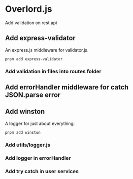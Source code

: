 # Overlord.js
Add validation on rest api

## Add express-validator
 An express.js middleware for validator.js. 
```
pnpm add express-validator
```

### Add validation in files into routes folder

## Add errorHandler middleware for catch JSON.parse error

## Add winston
A logger for just about everything.
```
pnpm add winston
```
### Add utils/logger.js
### Add logger in errorHandler
### Add try catch in user services
